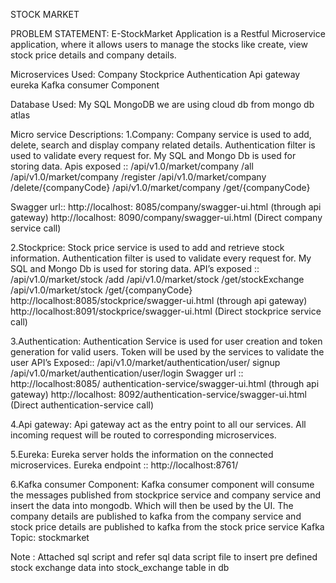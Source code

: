 STOCK MARKET 

PROBLEM STATEMENT:
E-StockMarket Application is a Restful Microservice application, where it allows users to manage the stocks like create, view stock price details and company details.

Microservices Used:
Company
Stockprice 
Authentication
Api gateway
eureka
Kafka consumer Component

Database Used:
My SQL 
MongoDB we are using cloud db from mongo db atlas

Micro service Descriptions:
1.Company:
   Company service is used to add, delete, search and display company related details. Authentication filter is used to validate every request for. My SQL and Mongo Db is used for storing data. 
Apis exposed ::
/api/v1.0/market/company /all
/api/v1.0/market/company /register
/api/v1.0/market/company /delete/{companyCode}
/api/v1.0/market/company /get/{companyCode}

Swagger url:: 
http://localhost: 8085/company/swagger-ui.html (through api gateway)
http://localhost: 8090/company/swagger-ui.html (Direct company service call)


2.Stockprice:
     Stock price service is used to add and retrieve stock information. Authentication filter is used to validate every request for. My SQL and Mongo Db is used for storing data.
API’s exposed ::
/api/v1.0/market/stock /add
/api/v1.0/market/stock /get/stockExchange
/api/v1.0/market/stock /get/{companyCode}
http://localhost:8085/stockprice/swagger-ui.html (through api gateway)
http://localhost:8091/stockprice/swagger-ui.html (Direct stockprice service call)

3.Authentication:
   Authentication Service is used for user creation and token generation for valid users. Token will be used by the services to validate the user
API’s Exposed::
/api/v1.0/market/authentication/user/ signup
/api/v1.0/market/authentication/user/login
Swagger url ::
http://localhost:8085/ authentication-service/swagger-ui.html (through api gateway)
http://localhost: 8092/authentication-service/swagger-ui.html (Direct authentication-service call)


4.Api gateway:
    Api gateway act as the entry point to all our services. All incoming request will be routed to corresponding microservices.

5.Eureka:
  Eureka server holds the information on the connected microservices. 
Eureka endpoint :: http://localhost:8761/

6.Kafka consumer Component:
  Kafka consumer component will consume the messages published from stockprice service and company service and insert the data into mongodb. Which will then be used by the UI.
The company details are published to kafka from the company service and stock price details are published to kafka from the stock price service
Kafka Topic:  stockmarket

Note : Attached sql script and refer sql data script file to insert  pre defined  stock exchange data into stock_exchange table in db 


 


 

